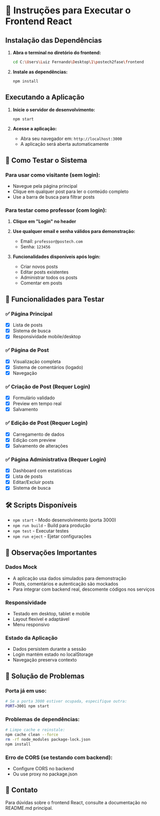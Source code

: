 # 🚀 Instruções para Executar o Frontend React

## Instalação das Dependências

1. **Abra o terminal no diretório do frontend:**
   ```bash
   cd C:\Users\Luiz Fernando\Desktop\1\postech2fase\frontend
   ```

2. **Instale as dependências:**
   ```bash
   npm install
   ```

## Executando a Aplicação

1. **Inicie o servidor de desenvolvimento:**
   ```bash
   npm start
   ```

2. **Acesse a aplicação:**
   - Abra seu navegador em: `http://localhost:3000`
   - A aplicação será aberta automaticamente

## 🔐 Como Testar o Sistema

### Para usar como visitante (sem login):
- Navegue pela página principal
- Clique em qualquer post para ler o conteúdo completo
- Use a barra de busca para filtrar posts

### Para testar como professor (com login):
1. **Clique em "Login" no header**
2. **Use qualquer email e senha válidos para demonstração:**
   - Email: `professor@postech.com`
   - Senha: `123456`
   
3. **Funcionalidades disponíveis após login:**
   - Criar novos posts
   - Editar posts existentes
   - Administrar todos os posts
   - Comentar em posts

## 📱 Funcionalidades para Testar

### ✅ Página Principal
- [x] Lista de posts
- [x] Sistema de busca
- [x] Responsividade mobile/desktop

### ✅ Página de Post
- [x] Visualização completa
- [x] Sistema de comentários (logado)
- [x] Navegação

### ✅ Criação de Post (Requer Login)
- [x] Formulário validado
- [x] Preview em tempo real
- [x] Salvamento

### ✅ Edição de Post (Requer Login)
- [x] Carregamento de dados
- [x] Edição com preview
- [x] Salvamento de alterações

### ✅ Página Administrativa (Requer Login)
- [x] Dashboard com estatísticas
- [x] Lista de posts
- [x] Editar/Excluir posts
- [x] Sistema de busca

## 🛠️ Scripts Disponíveis

- `npm start` - Modo desenvolvimento (porta 3000)
- `npm run build` - Build para produção
- `npm test` - Executar testes
- `npm run eject` - Ejetar configurações

## 📝 Observações Importantes

### Dados Mock
- A aplicação usa dados simulados para demonstração
- Posts, comentários e autenticação são mockados
- Para integrar com backend real, descomente códigos nos serviços

### Responsividade
- Testado em desktop, tablet e mobile
- Layout flexível e adaptável
- Menu responsivo

### Estado da Aplicação
- Dados persistem durante a sessão
- Login mantém estado no localStorage
- Navegação preserva contexto

## 🔧 Solução de Problemas

### Porta já em uso:
```bash
# Se a porta 3000 estiver ocupada, especifique outra:
PORT=3001 npm start
```

### Problemas de dependências:
```bash
# Limpe cache e reinstale:
npm cache clean --force
rm -rf node_modules package-lock.json
npm install
```

### Erro de CORS (se testando com backend):
- Configure CORS no backend
- Ou use proxy no package.json

## 📧 Contato

Para dúvidas sobre o frontend React, consulte a documentação no README.md principal.